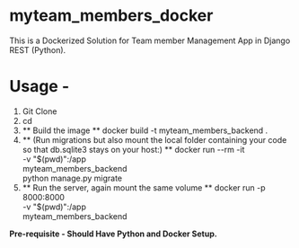 # myteam_members_docker
This is a Dockerized Solution for Team member Management App in Django REST (Python).

# Usage - 

1. Git Clone <repo Name>
2. cd <director>
3. ** Build the image **
   docker build -t myteam_members_backend .
5. ** (Run migrations but also mount the local folder containing your code so that db.sqlite3 stays on your host:) **
   docker run --rm -it \
  -v "$(pwd)":/app \
  myteam_members_backend \
  python manage.py migrate
6. ** Run the server, again mount the same volume **
   docker run -p 8000:8000 \
  -v "$(pwd)":/app \
  myteam_members_backend

**Pre-requisite - Should Have Python and Docker Setup.**


